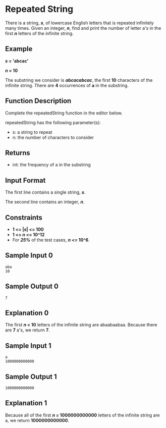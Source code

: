 # Repeated String
There is a string, **_s_**, of lowercase English letters that is repeated infinitely many times. Given an integer, **_n_**, find and print the number of letter a's in the first **_n_** letters of the infinite string.

## Example
**_s_ = 'abcac'**

**_n_ = 10**

The substring we consider is **_abcacabcac_**, the first **10** characters of the infinite string. There are **4** occurrences of **a** in the substring.

## Function Description
Complete the repeatedString function in the editor below.

repeatedString has the following parameter(s):

- s: a string to repeat
- n: the number of characters to consider

## Returns
- int: the frequency of a in the substring

## Input Format
The first line contains a single string, **_s_**.

The second line contains an integer, **_n_**.

## Constraints 
- **1 <= |_s_| <= 100**
- **1 <= _n_ <= 10^12**
- For **_25%_** of the test cases, **_n_ <= 10^6**.

## Sample Input 0
```
aba
10
```
## Sample Output 0
```
7
```

## Explanation 0
The first **_n_ = 10** letters of the infinite string are abaabaabaa. Because there are **7** a's, we return **7**.

## Sample Input 1
```
a
1000000000000
```
## Sample Output 1
```
1000000000000
```

## Explanation 1
Because all of the first **_n_ = 1000000000000** letters of the infinite string are a, we return **1000000000000**.
